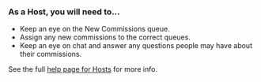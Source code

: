 ### As a Host, you will need to...

* Keep an eye on the New Commissions queue.
* Assign any new commissions to the correct queues.
* Keep an eye on chat and answer any questions people may have about their commissions.

See the full <a href="/host_help" target="_blank">help page for Hosts</a> for more info.